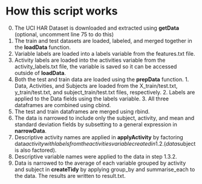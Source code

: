 # How this script works
0. The UCI HAR Dataset is downloaded and extracted using **getData** (optional, uncomment line 75 to do this)
1. The train and test datasets are loaded, labeled, and merged together in the **loadData** function.
  1. Variable labels are loaded into a labels variable from the features.txt file.
  2. Activity labels are loaded into the activities variable from the activity_labels.txt file, the variable is saved so it can be accessed outside of **loadData**.
  3. Both the test and train data are loaded using the **prepData** function.
    1. Data, Activities, and Subjects are loaded from the X\_train/test.txt, y\_train/test.txt, and subject\_train/test.txt files, respectively.
    2. Labels are applied to the Data fields using the labels variable.
    3. All three dataframes are combined using cbind.
  4. The test and train dataframes are merged using rbind.
2. The data is narrowed to include only the subject, activity, and mean and standard deviation fields by subsetting to a general expression in **narrowData**.
3. Descriptive activity names are applied in **applyActivity** by factoring data$activity with labels from the activities variable created in 1.2. (data$subject is also factored).
4. Descriptive variable names were applied to the data in step 1.3.2.
5. Data is narrowed to the average of each variable grouped by activity and subject in **createTidy** by applying group\_by and summarise\_each to the data. The results are written to result.txt.
